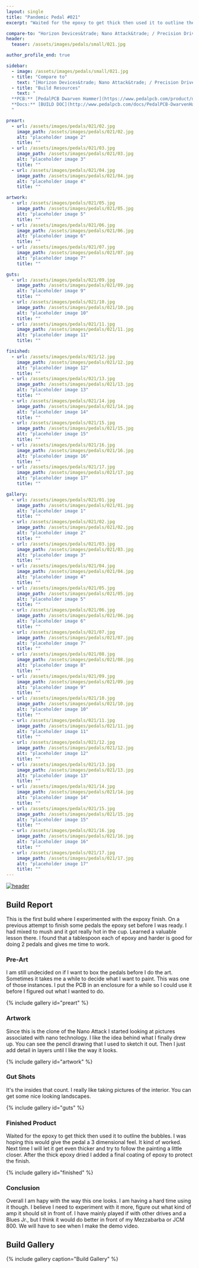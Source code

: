 ```yaml
---
layout: single
title: "Pandemic Pedal #021"
excerpt: "Waited for the epoxy to get thick then used it to outline the bubbles. The the final coat of epoxy. This gave the surface a nice 3D finish. I am having a hard time using this pedal. I believe I need to experiment with it more. Figure out what kind of amp it should sit in front of."

compare-to: "Horizon Devices&trade; Nano Attack&trade; / Precision Drive&trade;"
header:
  teaser: /assets/images/pedals/small/021.jpg

author_profile_end: true

sidebar:
  - image: /assets/images/pedals/small/021.jpg
  - title: "Compare to"
    text: "[Horizon Devices&trade; Nano Attack&trade; / Precision Drive&trade;](https://horizondevices.com/collections/all)"
  - title: "Build Resources"
    text: "
  **PCB:** [PedalPCB Dwarven Hammer](https://www.pedalpcb.com/product/dwarvenhammer/)<br>
  **Docs:** [BUILD DOC](http://www.pedalpcb.com/docs/PedalPCB-DwarvenHammer.pdf)
  "

preart:
  - url: /assets/images/pedals/021/02.jpg
    image_path: /assets/images/pedals/021/02.jpg
    alt: "placeholder image 2"
    title: ""
  - url: /assets/images/pedals/021/03.jpg
    image_path: /assets/images/pedals/021/03.jpg
    alt: "placeholder image 3"
    title: ""
  - url: /assets/images/pedals/021/04.jpg
    image_path: /assets/images/pedals/021/04.jpg
    alt: "placeholder image 4"
    title: ""

artwork:
  - url: /assets/images/pedals/021/05.jpg
    image_path: /assets/images/pedals/021/05.jpg
    alt: "placeholder image 5"
    title: ""
  - url: /assets/images/pedals/021/06.jpg
    image_path: /assets/images/pedals/021/06.jpg
    alt: "placeholder image 6"
    title: ""
  - url: /assets/images/pedals/021/07.jpg
    image_path: /assets/images/pedals/021/07.jpg
    alt: "placeholder image 7"
    title: ""

guts:
  - url: /assets/images/pedals/021/09.jpg
    image_path: /assets/images/pedals/021/09.jpg
    alt: "placeholder image 9"
    title: ""
  - url: /assets/images/pedals/021/10.jpg
    image_path: /assets/images/pedals/021/10.jpg
    alt: "placeholder image 10"
    title: ""
  - url: /assets/images/pedals/021/11.jpg
    image_path: /assets/images/pedals/021/11.jpg
    alt: "placeholder image 11"
    title: ""

finished:
  - url: /assets/images/pedals/021/12.jpg
    image_path: /assets/images/pedals/021/12.jpg
    alt: "placeholder image 12"
    title: ""
  - url: /assets/images/pedals/021/13.jpg
    image_path: /assets/images/pedals/021/13.jpg
    alt: "placeholder image 13"
    title: ""
  - url: /assets/images/pedals/021/14.jpg
    image_path: /assets/images/pedals/021/14.jpg
    alt: "placeholder image 14"
    title: ""
  - url: /assets/images/pedals/021/15.jpg
    image_path: /assets/images/pedals/021/15.jpg
    alt: "placeholder image 15"
    title: ""
  - url: /assets/images/pedals/021/16.jpg
    image_path: /assets/images/pedals/021/16.jpg
    alt: "placeholder image 16"
    title: ""
  - url: /assets/images/pedals/021/17.jpg
    image_path: /assets/images/pedals/021/17.jpg
    alt: "placeholder image 17"
    title: ""

gallery:
  - url: /assets/images/pedals/021/01.jpg
    image_path: /assets/images/pedals/021/01.jpg
    alt: "placeholder image 1"
    title: ""
  - url: /assets/images/pedals/021/02.jpg
    image_path: /assets/images/pedals/021/02.jpg
    alt: "placeholder image 2"
    title: ""
  - url: /assets/images/pedals/021/03.jpg
    image_path: /assets/images/pedals/021/03.jpg
    alt: "placeholder image 3"
    title: ""
  - url: /assets/images/pedals/021/04.jpg
    image_path: /assets/images/pedals/021/04.jpg
    alt: "placeholder image 4"
    title: ""
  - url: /assets/images/pedals/021/05.jpg
    image_path: /assets/images/pedals/021/05.jpg
    alt: "placeholder image 5"
    title: ""
  - url: /assets/images/pedals/021/06.jpg
    image_path: /assets/images/pedals/021/06.jpg
    alt: "placeholder image 6"
    title: ""
  - url: /assets/images/pedals/021/07.jpg
    image_path: /assets/images/pedals/021/07.jpg
    alt: "placeholder image 7"
    title: ""
  - url: /assets/images/pedals/021/08.jpg
    image_path: /assets/images/pedals/021/08.jpg
    alt: "placeholder image 8"
    title: ""
  - url: /assets/images/pedals/021/09.jpg
    image_path: /assets/images/pedals/021/09.jpg
    alt: "placeholder image 9"
    title: ""
  - url: /assets/images/pedals/021/10.jpg
    image_path: /assets/images/pedals/021/10.jpg
    alt: "placeholder image 10"
    title: ""
  - url: /assets/images/pedals/021/11.jpg
    image_path: /assets/images/pedals/021/11.jpg
    alt: "placeholder image 11"
    title: ""
  - url: /assets/images/pedals/021/12.jpg
    image_path: /assets/images/pedals/021/12.jpg
    alt: "placeholder image 12"
    title: ""
  - url: /assets/images/pedals/021/13.jpg
    image_path: /assets/images/pedals/021/13.jpg
    alt: "placeholder image 13"
    title: ""
  - url: /assets/images/pedals/021/14.jpg
    image_path: /assets/images/pedals/021/14.jpg
    alt: "placeholder image 14"
    title: ""
  - url: /assets/images/pedals/021/15.jpg
    image_path: /assets/images/pedals/021/15.jpg
    alt: "placeholder image 15"
    title: ""
  - url: /assets/images/pedals/021/16.jpg
    image_path: /assets/images/pedals/021/16.jpg
    alt: "placeholder image 16"
    title: ""
  - url: /assets/images/pedals/021/17.jpg
    image_path: /assets/images/pedals/021/17.jpg
    alt: "placeholder image 17"
    title: ""
---
```


[![header](/assets/images/pedals/021.jpg)](/assets/images/pedals/021.jpg)

## Build Report ##

This is the first build where I experimented with the expoxy finish. On a previous attempt to finish some pedals the epoxy set before I was ready. I had mixed to mush and it got really hot in the cup. Learned a valuable lesson there. I found that a tablespoon each of epoxy and harder is good for doing 2 pedals and gives me time to work.

### Pre-Art ###

I am still undecided on if I want to box the pedals before I do the art. Sometimes it takes me a while to decide what I want to paint. This was one of those instances. I put the PCB in an enclosure for a while so I could use it before I figured out what I wanted to do.

{% include gallery id="preart"  %}

### Artwork ###

Since this is the clone of the Nano Attack I started looking at pictures associated with nano technology. I like the idea behind what I finally drew up. You can see the pencil drawing that I used to sketch it out. Then I just add detail in layers until I like the way it looks.

{% include gallery id="artwork"  %}

### Gut Shots ###

It's the insides that count. I really like taking pictures of the interior. You can get some nice looking landscapes.

{% include gallery id="guts" %}

### Finished Product ###

Waited for the epoxy to get thick then used it to outline the bubbles. I was hoping this would give the pedal a 3 dimensional feel. It kind of worked. Next time I will let it get even thicker and try to follow the painting a little closer. After the thick epoxy dried I added a final coating of epoxy to protect the finish.

{% include gallery id="finished" %}

### Conclusion ###

Overall I am hapy with the way this one looks. I am having a hard time using it though. I believe I need to experiment with it more, figure out what kind of amp it should sit in front of. I have mainly played if with other drives and a Blues Jr., but I think it would do better in front of my Mezzabarba or JCM 800. We will have to see when I make the demo video.

## Build Gallery ##

{% include gallery caption="Build Gallery" %}